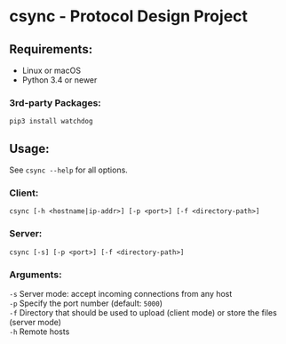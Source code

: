 # csync - Protocol Design Project

## Requirements:
* Linux or macOS
* Python 3.4 or newer

### 3rd-party Packages:
`pip3 install watchdog`

## Usage:

See `csync --help` for all options.

### Client: 
`csync [-h <hostname|ip-addr>] [-p <port>] [-f <directory-path>]`  

### Server: 
`csync [-s] [-p <port>] [-f <directory-path>]`

### Arguments:
`-s` Server mode: accept incoming connections from any host  
`-p` Specify the port number (default: `5000`)  
`-f` Directory that should be used to upload (client mode) or store the files (server mode)   
`-h` Remote hosts
